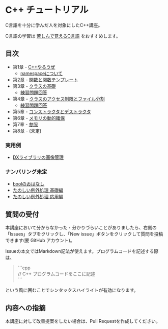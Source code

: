 # C++ チュートリアル
C言語を十分に学んだ人を対象にしたC++講座。

C言語の学習は [苦しんで覚えるC言語](http://9cguide.appspot.com/) をおすすめします。

## 目次
- 第1章 - [C++やろうぜ](doc/main/01-Hello.md)
	- [namespaceについて](doc/main/01-Namespace.md)
- 第2章 - [関数と関数テンプレート](doc/main/02-Function.md)
- 第3章 - [クラスの基礎](doc/main/03-ClassIntro.md)
	- [練習問題回答](doc/main/03-ClassIntro-Answer.md)
- 第4章 - [クラスのアクセス制限とファイル分割](doc/main/04-ClassAccessibility.md)
	- [練習問題回答](doc/main/04-ClassAccessibility-Answer.md)
- 第5章 - [コンストラクタとデストラクタ](doc/main/05-ConstructorDestructor.md)
- 第6章 - [メモリの動的確保](doc/main/06-DynamicAllocation.md)
- 第7章 - [参照](doc/main/07-Reference.md)
- 第8章 - (未定)

### 実用例
- [DXライブラリの画像管理](doc/ex/DxLibGraph.md)

### ナンバリング未定
- [boolのおはなし](doc/xx-Bool.md)
- [たのしい例外処理 基礎編](doc/xx-ExceptionHandling.md)
- [たのしい例外処理 応用編](doc/xx-ExceptionHandling2.md)

## 質問の受付
本講座において分からなかった・分かりづらいことがありましたら、右側の「Issues」タブをクリックし、「New issue」ボタンをクリックして質問を投稿できます(要 GitHub アカウント)。

Issueの本文ではMarkdown記法が使えます。プログラムコードを記述する際は、

> \`\`\`cpp  
> // C++ プログラムコードをここに記述  
> \`\`\`

という風に囲むことでシンタックスハイライトが有効になります。

## 内容への指摘
本講座に対して改善提案をしたい場合は、Pull Requestを作成してください。
